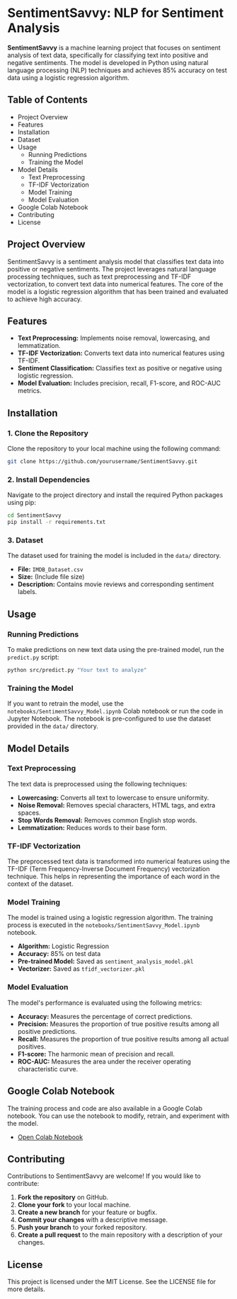 # SentimentSavvy: NLP for Sentiment Analysis

**SentimentSavvy** is a machine learning project that focuses on sentiment analysis of text data, specifically for classifying text into positive and negative sentiments. The model is developed in Python using natural language processing (NLP) techniques and achieves 85% accuracy on test data using a logistic regression algorithm.

## Table of Contents

- Project Overview
- Features
- Installation
- Dataset
- Usage
  - Running Predictions
  - Training the Model
- Model Details
  - Text Preprocessing
  - TF-IDF Vectorization
  - Model Training
  - Model Evaluation
- Google Colab Notebook
- Contributing
- License
  
## Project Overview

SentimentSavvy is a sentiment analysis model that classifies text data into positive or negative sentiments. The project leverages natural language processing techniques, such as text preprocessing and TF-IDF vectorization, to convert text data into numerical features. The core of the model is a logistic regression algorithm that has been trained and evaluated to achieve high accuracy.

## Features

- **Text Preprocessing:** Implements noise removal, lowercasing, and lemmatization.
- **TF-IDF Vectorization:** Converts text data into numerical features using TF-IDF.
- **Sentiment Classification:** Classifies text as positive or negative using logistic regression.
- **Model Evaluation:** Includes precision, recall, F1-score, and ROC-AUC metrics.

## Installation

### 1. Clone the Repository

Clone the repository to your local machine using the following command:

```bash
git clone https://github.com/yourusername/SentimentSavvy.git
```

### 2. Install Dependencies

Navigate to the project directory and install the required Python packages using pip:

```bash
cd SentimentSavvy
pip install -r requirements.txt
```

### 3. Dataset

The dataset used for training the model is included in the `data/` directory.

- **File:** `IMDB_Dataset.csv`
- **Size:** (Include file size)
- **Description:** Contains movie reviews and corresponding sentiment labels.

## Usage

### Running Predictions

To make predictions on new text data using the pre-trained model, run the `predict.py` script:

```bash
python src/predict.py "Your text to analyze"
```

### Training the Model

If you want to retrain the model, use the `notebooks/SentimentSavvy_Model.ipynb` Colab notebook or run the code in Jupyter Notebook. The notebook is pre-configured to use the dataset provided in the `data/` directory.

## Model Details

### Text Preprocessing

The text data is preprocessed using the following techniques:

- **Lowercasing:** Converts all text to lowercase to ensure uniformity.
- **Noise Removal:** Removes special characters, HTML tags, and extra spaces.
- **Stop Words Removal:** Removes common English stop words.
- **Lemmatization:** Reduces words to their base form.

### TF-IDF Vectorization

The preprocessed text data is transformed into numerical features using the TF-IDF (Term Frequency-Inverse Document Frequency) vectorization technique. This helps in representing the importance of each word in the context of the dataset.

### Model Training

The model is trained using a logistic regression algorithm. The training process is executed in the `notebooks/SentimentSavvy_Model.ipynb` notebook.

- **Algorithm:** Logistic Regression
- **Accuracy:** 85% on test data
- **Pre-trained Model:** Saved as `sentiment_analysis_model.pkl`
- **Vectorizer:** Saved as `tfidf_vectorizer.pkl`

### Model Evaluation

The model's performance is evaluated using the following metrics:

- **Accuracy:** Measures the percentage of correct predictions.
- **Precision:** Measures the proportion of true positive results among all positive predictions.
- **Recall:** Measures the proportion of true positive results among all actual positives.
- **F1-score:** The harmonic mean of precision and recall.
- **ROC-AUC:** Measures the area under the receiver operating characteristic curve.

## Google Colab Notebook

The training process and code are also available in a Google Colab notebook. You can use the notebook to modify, retrain, and experiment with the model.

- [Open Colab Notebook](https://colab.research.google.com/drive/your-colab-link)

## Contributing

Contributions to SentimentSavvy are welcome! If you would like to contribute:

1. **Fork the repository** on GitHub.
2. **Clone your fork** to your local machine.
3. **Create a new branch** for your feature or bugfix.
4. **Commit your changes** with a descriptive message.
5. **Push your branch** to your forked repository.
6. **Create a pull request** to the main repository with a description of your changes.

## License

This project is licensed under the MIT License. See the LICENSE file for more details.

